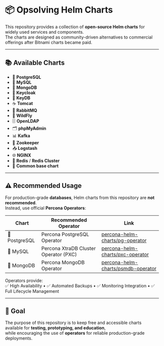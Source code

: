 # 📦 Opsolving Helm Charts

This repository provides a collection of **open-source Helm charts** for widely used services and components.  
The charts are designed as community-driven alternatives to commercial offerings after Bitnami charts became paid.

---

## 📚 Available Charts

- 🐘 **PostgreSQL**
- 🐬 **MySQL**
- 🍃 **MongoDB**
- 🦄 **Keycloak**
- 🔑 **KeyDB**
- ☕ **Tomcat**
- 🐇 **RabbitMQ**
- 🧩 **WildFly**
- 🗄️ **OpenLDAP**
- 🗂️ **phpMyAdmin**
- 📊 **Kafka**
- 📡 **Zookeeper**
- 📥 **Logstash**
- 🌐 **NGINX**
- 🔴 **Redis** / **Redis Cluster**
- 🔧 **Common base chart**

---

## ⚠️ Recommended Usage

For production-grade **databases**, Helm charts from this repository are **not recommended**.  
Instead, use official **Percona Operators**:

| Chart        | Recommended Operator                  | Link                                                                 |
|--------------|---------------------------------------|----------------------------------------------------------------------|
| 🐘 PostgreSQL | Percona PostgreSQL Operator           | [percona-helm-charts/pg-operator](https://github.com/percona/percona-helm-charts/tree/main/charts/pg-operator) |
| 🐬 MySQL      | Percona XtraDB Cluster Operator (PXC) | [percona-helm-charts/pxc-operator](https://github.com/percona/percona-helm-charts/tree/main/charts/pxc-operator) |
| 🍃 MongoDB    | Percona MongoDB Operator              | [percona-helm-charts/psmdb-operator](https://github.com/percona/percona-helm-charts/tree/main/charts/psmdb-operator) |

Operators provide:  
✅ High Availability • ✅ Automated Backups • ✅ Monitoring Integration • ✅ Full Lifecycle Management

---

## 🎯 Goal

The purpose of this repository is to keep free and accessible charts available for **testing, prototyping, and education**,  
while encouraging the use of **operators** for reliable production-grade deployments.
